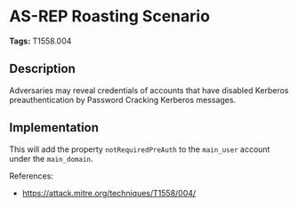# AS-REP Roasting Scenario

**Tags:** T1558.004

## Description

Adversaries may reveal credentials of accounts that have disabled Kerberos preauthentication by Password Cracking Kerberos messages.

## Implementation

This will add the property `notRequiredPreAuth` to the `main_user` account under the `main_domain`.

References:

- https://attack.mitre.org/techniques/T1558/004/